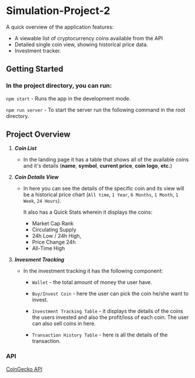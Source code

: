 # Simulation-Project-2

A quick overview of the application features:

- A viewable list of cryptocurrency coins available from the API
- Detailed single coin view, showing historical price data.
- Investment tracker.


## Getting Started

### In the project directory, you can run:

`npm start` - Runs the app in the development mode.

 `npm run server` - To start the server run the following command in the root directory.

  
  ## Project Overview
1.  ***Coin List***
	- In the landing page it has a table that shows all of the available coins and it's details  (**name**,  **symbol**,  **current price**,  **coin logo**, **etc.**)

2.  ***Coin Details View***
	-  In here you can see the details of the specific coin and its view will be a historical price chart (`All time`, `1 Year`, `6 Months`, `1 Month`, `1 Week`, `24 Hours`).
		
		It also has a Quick Stats wherein it displays the coins:
		- Market Cap Rank
		- Circulating Supply
		- 24h Low / 24h High,
		- Price Change 24h
		- All-Time High
	
3.	***Invesment Tracking***
	- In the investment tracking it has the following component:
		- `Wallet` - the total amount of money the user have.
		
		- `Buy/Invest Coin` - here the user can pick the coin he/she want to invest.
		
		- `Investment Tracking Table` - it displays the details of the coins the users invested and also the profit/loss of each coin. The user can also sell coins in here.
		
		- `Transaction History Table` -  here is all the details of the transaction.
			



### API
[CoinGecko API](https://www.coingecko.com/api/documentations/v3)
